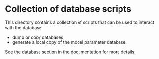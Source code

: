 # Collection of database scripts

This directory contains a collection of scripts that can be used to interact with the database:

* dump or copy databases
* generate a local copy of the model parameter database.

See the [database section](https://gammasim.github.io/simtools/user-guide/databases.html) in the documentation for more details.
